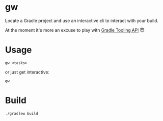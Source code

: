 # gw

Locate a Gradle project and use an interactive cli to interact with your build.  

At the moment it's more an excuse to play with [Gradle Tooling API](https://docs.gradle.org/current/userguide/third_party_integration.html#embedding) 😇

# Usage

    gw <tasks>
	
or just get interactive:

    gw

# Build

    ./gradlew build
